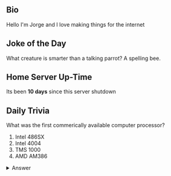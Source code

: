 ## Bio

Hello I'm Jorge and I love making things for the internet

## Joke of the Day

What creature is smarter than a talking parrot? A spelling bee.

## Home Server Up-Time

Its been **10 days** since this server shutdown


## Daily Trivia

What was the first commerically available computer processor?
 1. Intel 486SX
 2. Intel 4004
 3. TMS 1000
 4. AMD AM386

<details>
  <summary>Answer</summary>
  Intel 4004
</details>
